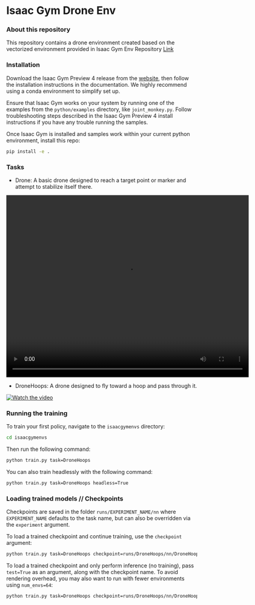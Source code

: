 # Isaac Gym Drone Env

### About this repository

This repository contains a drone environment created based on the vectorized environment provided in Isaac Gym Env Repository [Link](https://github.com/NVIDIA-Omniverse/IsaacGymEnvs)


### Installation

Download the Isaac Gym Preview 4 release from the [website](https://developer.nvidia.com/isaac-gym), then
follow the installation instructions in the documentation. We highly recommend using a conda environment 
to simplify set up.

Ensure that Isaac Gym works on your system by running one of the examples from the `python/examples` 
directory, like `joint_monkey.py`. Follow troubleshooting steps described in the Isaac Gym Preview 4
install instructions if you have any trouble running the samples.

Once Isaac Gym is installed and samples work within your current python environment, install this repo:

```bash
pip install -e .
```
### Tasks
* Drone: A basic drone designed to reach a target point or marker and attempt to stabilize itself there.
<video width="640" height="480" controls>
  <source src="assets/repo/Drone.mp4" type="video/mp4">
</video>


* DroneHoops: A drone designed to fly toward a hoop and pass through it.

[![Watch the video](https://img.youtube.com/vi/UnJVJkRaIU8/maxresdefault.jpg)](https://youtu.be/UnJVJkRaIU8)

### Running the training

To train your first policy, navigate to the `isaacgymenvs` directory:

```bash
cd isaacgymenvs
```

Then run the following command:

```bash
python train.py task=DroneHoops
```

You can also train headlessly with the following command:

```bash
python train.py task=DroneHoops headless=True
```


### Loading trained models // Checkpoints

Checkpoints are saved in the folder `runs/EXPERIMENT_NAME/nn` where `EXPERIMENT_NAME` 
defaults to the task name, but can also be overridden via the `experiment` argument.

To load a trained checkpoint and continue training, use the `checkpoint` argument:

```bash
python train.py task=DroneHoops checkpoint=runs/DroneHoops/nn/DroneHoops.pth
```

To load a trained checkpoint and only perform inference (no training), pass `test=True` 
as an argument, along with the checkpoint name. To avoid rendering overhead, you may 
also want to run with fewer environments using `num_envs=64`:

```bash
python train.py task=DroneHoops checkpoint=runs/DroneHoops/nn/DroneHoops.pth test=True num_envs=64
```
